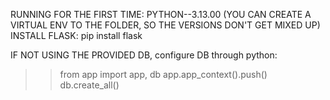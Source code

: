RUNNING FOR THE FIRST TIME:
PYTHON--3.13.00
(YOU CAN CREATE A VIRTUAL ENV TO THE FOLDER, SO THE VERSIONS DON'T GET MIXED UP)
  INSTALL FLASK: pip install flask


IF NOT USING THE PROVIDED DB, configure DB through python:
>>from app import app, db
>>app.app_context().push()
>>db.create_all()

